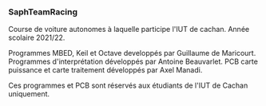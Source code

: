 ### SaphTeamRacing
Course de voiture autonomes à laquelle participe l'IUT de cachan.
Année scolaire 2021/22.

Programmes MBED, Keil et Octave developpés par Guillaume de Maricourt.
Programmes d'interprétation développés par Antoine Beauvarlet.
PCB carte puissance et carte traitement développés par Axel Manadi.

Ces programmes et PCB sont réservés aux étudiants de l'IUT de Cachan uniquement.
